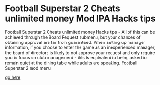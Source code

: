 # Football Superstar 2 Cheats unlimited money Mod IPA Hacks tips

Football Superstar 2 Cheats unlimited money Hacks tips - All of this can be achieved through the Board Request submenu, but your chances of obtaining approval are far from guaranteed. When setting up manager information, if you choose to enter the game as an inexperienced manager, the board of directors is likely to not approve your request and only require you to focus on club management - this is equivalent to being asked to remain quiet at the dining table while adults are speaking. Football Superstar 2 mod menu

[go here](https://issuu.com/footballsuperstar)
